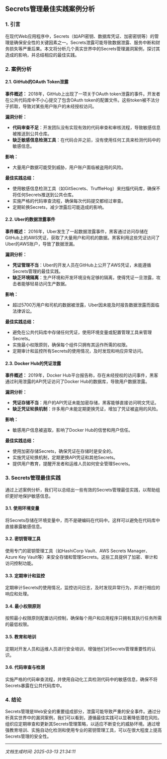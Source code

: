 ## Secrets管理最佳实践案例分析

### 1. 引言

在现代Web应用程序中，Secrets（如API密钥、数据库凭证、加密密钥等）的管理是确保安全性的关键因素之一。Secrets泄露可能导致数据泄露、服务中断和财务损失等严重后果。本文将分析几个真实世界中的Secrets管理漏洞案例，探讨其造成的影响，并总结相应的最佳实践。

### 2. 案例分析

#### 2.1. GitHub的OAuth Token泄露

**事件概述：**
2018年，GitHub上出现了一项关于OAuth token泄露的事件。开发者在公共代码库中不小心提交了包含OAuth token的配置文件。这些token被不法分子抓取，导致对某些用户账户的未经授权访问。

**漏洞分析：**
- **代码审查不足**：开发团队没有实现有效的代码审查和审核流程，导致敏感信息被推送到公共仓库。
- **缺乏敏感信息检测工具**：在代码合并之前，没有使用任何工具来检测代码中的敏感信息。

**影响：**
- 大量用户数据可能受到威胁，用户账户面临被盗用的风险。

**最佳实践总结：**
- 使用敏感信息检测工具（如GitSecrets、TruffleHog）来扫描代码库，确保不将任何Secrets推送到公共仓库。
- 实施严格的代码审查流程，确保每次代码提交都经过审查。
- 定期轮换Secrets，减少泄露后可能造成的影响。

#### 2.2. Uber的数据泄露事件

**事件概述：**
2016年，Uber发生了一起数据泄露事件，黑客通过访问存储在GitHub上的AWS凭证，获取了大量用户和司机的数据。黑客利用这些凭证访问了Uber的AWS账户，导致了数据泄漏。

**漏洞分析：**
- **凭证管理不当**：Uber的开发人员在GitHub上公开了AWS凭证，未能遵循Secrets管理的最佳实践。
- **缺乏环境隔离**：生产环境和开发环境没有足够的隔离，使得凭证一旦泄露，攻击者能够轻易访问生产数据。

**影响：**
- 超过5700万用户和司机的数据被泄露，Uber因未能及时报告数据泄露而面临法律诉讼。

**最佳实践总结：**
- 避免在公共代码库中存储任何凭证，使用环境变量或配置管理工具来管理Secrets。
- 实施最小权限原则，确保每个组件只拥有其运作所需的权限。
- 定期审计和监控所有Secrets的使用情况，及时发现和响应异常访问。

#### 2.3. Docker Hub的凭证泄露

**事件概述：**
2019年，Docker Hub平台报告称，存在未经授权的访问事件，黑客通过利用泄露的API凭证访问了Docker Hub的数据库，导致用户数据泄露。

**漏洞分析：**
- **凭证存储不当**：用户的API凭证未能加密存储，黑客能够直接访问明文凭证。
- **缺乏凭证轮换机制**：许多用户未能定期更换凭证，增加了凭证被盗用的风险。

**影响：**
- 敏感用户信息被盗取，影响了Docker Hub的信誉和用户信任。

**最佳实践总结：**
- 使用加密存储Secrets，确保凭证在存储时是安全的。
- 实施凭证轮换机制，定期更换API凭证和其他Secrets。
- 提供用户教育，提醒开发者和运维人员如何安全管理Secrets。

### 3. Secrets管理最佳实践

通过上述案例分析，我们可以总结出一些有效的Secrets管理最佳实践，以帮助组织更好地保护敏感信息。

#### 3.1. 使用环境变量

将Secrets存储在环境变量中，而不是硬编码在代码中。这样可以避免在代码库中直接暴露敏感信息。

#### 3.2. 密钥管理工具

使用专门的密钥管理工具（如HashiCorp Vault、AWS Secrets Manager、Azure Key Vault等）来安全存储和管理Secrets。这些工具提供了加密、审计和访问控制功能。

#### 3.3. 定期审计和监控

定期审计Secrets的使用情况，监控访问日志，及时发现异常行为，并进行相应的响应和处理。

#### 3.4. 最小权限原则

按照最小权限原则配置访问控制，确保每个用户和应用程序只拥有其执行任务所需的最低权限。

#### 3.5. 教育和培训

定期对开发人员和运维人员进行安全培训，增强他们对Secrets管理重要性的认识。

#### 3.6. 代码审查与检测

实施严格的代码审查流程，并使用自动化工具检测代码中的敏感信息，确保不将Secrets暴露在公共代码库中。

### 4. 结论

Secrets管理是Web安全的重要组成部分，泄露可能导致严重的安全事件。通过分析真实世界中的漏洞案例，我们可以看到，遵循最佳实践可以显著降低潜在风险。组织应定期审查和更新其Secrets管理策略，以适应不断变化的威胁环境。通过增强教育培训、实施自动化检测和使用专业的密钥管理工具，可以在很大程度上提高Secrets管理的安全性。

---

*文档生成时间: 2025-03-13 21:34:11*












